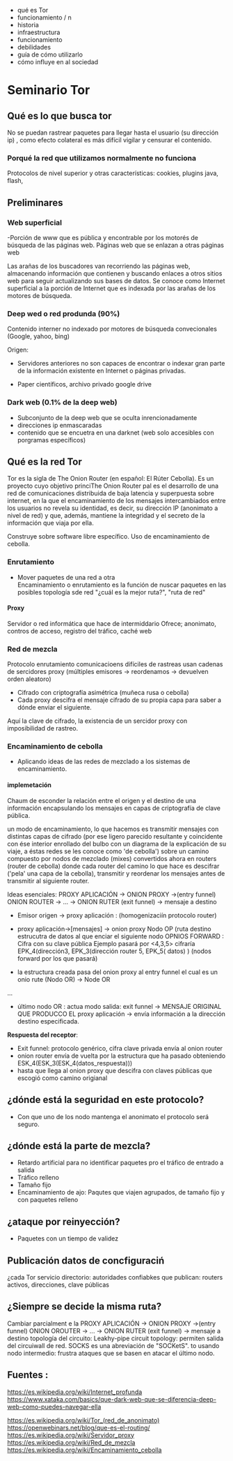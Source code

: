 - qué es Tor
- funcionamiento / n
- historia
- infraestructura
- funcionamiento 
- debilidades
- guía de cómo utilizarlo
- cómo influye en al sociedad


# Seminario Tor  


## Qué es lo que busca tor

No se puedan rastrear paquetes para llegar hasta el usuario (su dirección ip)
, como efecto colateral es más difícil vigilar y censurar el contenido. 

### Porqué la red que utilizamos normalmente no funciona   
Protocolos de nivel superior y otras características: cookies, plugins java, flash, 
## Preliminares  

### Web superficial  

-Porción de www que es pública y encontrable por los motorés de búsqueda de las páginas web.  Páginas web que se enlazan a otras páginas web 
 
Las arañas de los buscadores van recorriendo las páginas web, almacenando información que contienen y buscando enlaces a otros sitios web para seguir actualizando sus bases de datos. 
Se conoce como Internet superficial a la porción de Internet que es indexada por las arañas de los motores de búsqueda. 

### Deep wed o red produnda  (90%)

Contenido interner no indexado por motores de búsqueda convecionales (Google, yahoo, bing) 

Origen: 
- Servidores anteriores no son capaces de encontrar o indexar gran parte de la información existente en Internet o páginas privadas. 

- Paper científicos, archivo privado google drive


### Dark web   (0.1% de la deep web)
- Subconjunto de la deep web que se oculta inrencionadamente 
- direcciones ip enmascaradas
- contenido que se encuetra en una darknet (web solo accesibles con porgramas específicos) 



## Qué es la red Tor   
Tor es la sigla de The Onion Router (en español: El Rúter Cebolla). Es un proyecto cuyo objetivo princiThe Onion Router pal es el desarrollo de una red de comunicaciones distribuida de baja latencia y superpuesta sobre internet, en la que el encaminamiento de los mensajes intercambiados entre los usuarios no revela su identidad, es decir, su dirección IP (anonimato a nivel de red) y que, además, mantiene la integridad y el secreto de la información que viaja por ella. 

Construye sobre software libre específico. Uso de encaminamiento de cebolla. 

### Enrutamiento   
- Mover paquetes de una red a otra  
Encaminamiento o enrutamiento es la función de nuscar paquetes en las posibles topología sde red "¿cuál es la mejor ruta?", "ruta de red"


#### Proxy   

Servidor o red informática que hace de intermiddario 
Ofrece; anonimato, contros de acceso, registro del tráfico, caché web

### Red de mezcla


Protocolo enrutamiento comunicacioens difíciles de rastreas usan cadenas de sercidores proxy (múltiples emisores -> reordenamos -> devuelven orden aleatoro) 

- Cifrado con criptografía asimétrica (muñeca rusa o cebolla)  
- Cada proxy descifra el mensaje cifrado de su propia capa para saber a dónde enviar el siguiente. 

Aquí la clave de cifrado, la existencia de un sercidor proxy con imposibilidad de rastreo. 




### Encaminamiento de cebolla
- Aplicando ideas de las redes de mezclado a los sistemas de encaminamiento. 

#### implemetación  
 Chaum de esconder la relación entre el origen y el destino de una información encapsulando los mensajes en capas de criptografía de clave pública. 
 
 
 un modo de encaminamiento, lo que hacemos es transmitir mensajes con distintas capas de cifrado (por ese ligero parecido resultante y coincidente con ése interior enrollado del bulbo con un diagrama de la explicación de su viaje, a éstas redes se les conoce como 'de cebolla') sobre un camino compuesto por nodos de mezclado (mixes) convertidos ahora en routers (router de cebolla) donde cada router del camino lo que hace es descifrar ('pela' una capa de la cebolla), transmitir y reordenar los mensajes antes de transmitir al siguiente router. 
 
Ideas esenciales:  PROXY APLICACIÓN -> ONION PROXY ->(entry funnel) ONION ROUTER -> ... -> ONION RUTER (exit funnel) -> mensaje a destino 

- Emisor origen -> proxy aplicación : (homogenizaciín protocolo router) 
- proxy aplicación->[mensajes] -> onion proxy Nodo OP  (ruta destino estrucutra de datos al que enciar el siguiente nodo OPNIOS FORWARD : Cifra con su clave pública 
  Ejemplo pasará por <4,3,5> cifraría 
EPK_4(dirección3, EPK_3(dirección router 5, EPK_5( datos) )
(nodos forward por los que pasará)


- la estructura creada pasa del onion proxy al entry funnel el cual es un onio rute (Nodo OR)  -> Node OR

...

- último nodo OR : actua modo salida: exit funnel -> MENSAJE ORIGINAL QUE PRODUCCO EL proxy aplicación  -> envía información a la dirección destino especificada. 

**Respuesta del receptor**:
- Exit funnel: protocolo genérico, cifra clave privada envía al onion router
- onion router envía de vuelta por la estructura que ha pasado obteniendo  
ESK_4(ESK_3(ESK_4(datos_respuesta)))
- hasta que llega al onion proxy que descifra con claves públicas que escogió como camino origianal

## ¿dónde está la seguridad en este protocolo? 
- Con que uno de los nodo mantenga el anonimato el protocolo será seguro. 

## ¿dónde está la parte de mezcla?
- Retardo artificial para no identificar paquetes pro el tráfico de entrado a salida 
- Tráfico relleno 
- Tamaño fijo 
- Encaminamiento de ajo: 
  Paqutes que viajen agrupados, de tamaño fijo y con paquetes relleno 
  
## ¿ataque por reinyección? 
- Paquetes con un tiempo de validez  

## Publicación datos de concfiguraciń 

¿cada 
Tor servicio directorio: autoridades confiabkes que publican: routers activos, direcciones, clave públicas

## ¿Siempre se decide la misma ruta?  
Cambiar parcialment e la  PROXY APLICACIÓN -> ONION PROXY ->(entry funnel) ONION OROUTER -> ... -> ONION RUTER (exit funnel) -> mensaje a destino topología del circuito: Leakhy-pipe circuit topology:  permiten salida del circuiwall de red. SOCKS es una abreviación de "SOCKetS". to usando nodo intermedio: frustra ataques que se basen en atacar el último nodo. 





 
 



## Fuentes : 

https://es.wikipedia.org/wiki/Internet_profunda 
https://www.xataka.com/basics/que-dark-web-que-se-diferencia-deep-web-como-puedes-navegar-ella

https://es.wikipedia.org/wiki/Tor_(red_de_anonimato)
https://openwebinars.net/blog/que-es-el-routing/
https://es.wikipedia.org/wiki/Servidor_proxy
https://es.wikipedia.org/wiki/Red_de_mezcla
https://es.wikipedia.org/wiki/Encaminamiento_cebolla
